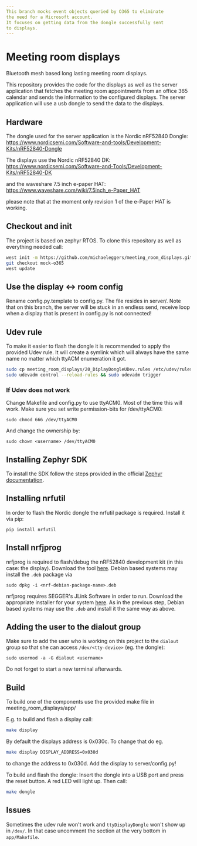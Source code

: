 ```yaml
---
This branch mocks event objects queried by O365 to eliminate
the need for a Microsoft account.
It focuses on getting data from the dongle successfully sent
to displays.
---
```



# Meeting room displays

Bluetooth mesh based long lasting meeting room displays.

This repository provides the code for the displays as well as the server
application that fetches the meeting room appointments from an office 365
calendar and sends the information to the configured displays. The server
application will use a usb dongle to send the data to the displays.

## Hardware
The dongle used for the server application is the Nordic nRF52840 Dongle:
https://www.nordicsemi.com/Software-and-tools/Development-Kits/nRF52840-Dongle

The displays use the Nordic nRF52840 DK:
https://www.nordicsemi.com/Software-and-Tools/Development-Kits/nRF52840-DK

and the waveshare 7.5 inch e-paper HAT:
https://www.waveshare.com/wiki/7.5inch_e-Paper_HAT

please note that at the moment only revision 1 of the e-Paper HAT is working.

## Checkout and init
The project is based on zephyr RTOS. To clone this repository as well as
everything needed call:
```bash
west init -m https://github.com/michaeleggers/meeting_room_displays.git
git checkout mock-o365
west update
```
## Use the display <-> room config
Rename config.py.template to config.py. The file resides in server/.
Note that on this branch, the server will be stuck in an endless send, receive loop
when a display that is present in config.py is not connected!

## Udev rule
To make it easier to flash the dongle it is recommended to apply the provided
Udev rule. It will create a symlink which will always have the same name no
matter which ttyACM enumeration it got.
```bash
sudo cp meeting_room_displays/20_DiplayDongleUDev.rules /etc/udev/rules.d/
sudo udevadm control --reload-rules && sudo udevadm trigger
```

### If Udev does not work

Change Makefile and config.py to use ttyACM0. Most of the time this will work.
Make sure you set write permission-bits for /dev/ttyACM0:
```
sudo chmod 666 /dev/ttyACM0
```
And change the ownership by:
```
sudo chown <username> /dev/ttyACM0
```

## Installing Zephyr SDK
To install the SDK follow the steps provided in the official
[Zephyr documentation](https://docs.zephyrproject.org/latest/getting_started/index.html).

## Installing nrfutil
In order to flash the Nordic dongle the nrfutil package is required.
Install it via pip:
```
pip install nrfutil
```

## Install nrfjprog
nrfjprog is required to flash/debug the nRF52840 development kit (in this case: the display). Download the tool 
[here](https://www.nordicsemi.com/Products/Development-tools/nrf-command-line-tools/download).
Debian based systems may install the `.deb` package via
```
sudo dpkg -i <nrf-debian-package-name>.deb
```

nrfjprog requires SEGGER's JLink Software in order to run. Download the appropriate installer for
your system [here](https://www.segger.com/downloads/jlink).
As in the previous step, Debian based systems may use the `.deb` and install it the same way as above.

## Adding the user to the dialout group
Make sure to add the user who is working on this project to the `dialout` group so
that she can access `/dev/<tty-device>` (eg. the dongle):
```
sudo usermod -a -G dialout <username>
```
Do not forget to start a new terminal afterwards.

## Build
To build one of the components use the provided make file in
meeting_room_displays/app/

E.g. to build and flash a display call:
```bash
make display
```

By default the displays address is 0x030c. To change that do eg.
```bash
make display DISPLAY_ADDRESS=0x030d
```
to change the address to 0x030d. Add the display to server/config.py!

To build and flash the dongle:
Insert the dongle into a USB port and press the reset button. A red
LED will light up. Then call:
```bash
make dongle
```

## Issues
Sometimes the udev rule won't work and `ttyDisplayDongle` won't show up
in `/dev/`. In that case uncomment the section at the very bottom
in `app/Makefile`.

